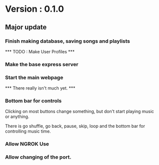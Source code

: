 # Version : 0.1.0

## Major update

### Finish making database, saving songs and playlists

*** TODO : Make User Profiles ***

### Make the base express server


### Start the main webpage
*** There really isn't much yet. ***

### Bottom bar for controls
Clicking on most buttons change something, but don't start playing music or anything.

There is go shuffle, go back, pause, skip, loop and the bottom bar for controlling music time.

### Allow NGROK Use

### Allow changing of the port.
